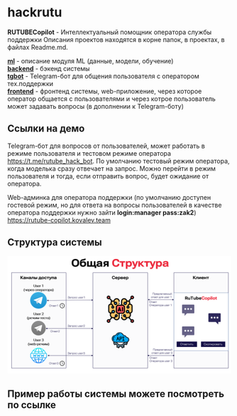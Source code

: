 # hackrutu

**RUTUBECopilot** - Интеллектуальный помощник оператора службы поддержки
Описания проектов находятся в корне папок, в проектах, в файлах Readme.md.

**[ml](https://github.com/ilya-edu/hackrutu/tree/master/ml)** - описание модуля ML (данные, модели, обучение)<br>
**[backend](https://github.com/ilya-edu/hackrutu/tree/master/backend)** - бэкенд системы<br>
**[tgbot](https://github.com/ilya-edu/hackrutu/tree/master/tgbot)** - Telegram-бот для общения пользователя с оператором тех.поддержки<br>
**[frontend](https://github.com/ilya-edu/hackrutu/tree/master/frontend)** - фронтенд системы, web-приложение, через которое оператор общается с пользователями и через котрое пользователь может задавать вопросы (в дополнении к Telegram-боту)<br>

## Ссылки на демо

Telegram-бот для вопросов от пользователей, может работать в режиме пользователя и тестовом режиме оператора
https://t.me/rutube_hack_bot. По умолчанию тестовый режим оператора, когда моделька сразу отвечает на запрос. Можно перейти в режим пользователя и тогда, если отправить вопрос, будет ожидание от оператора.

Web-админка для оператора поддержки (по умолчанию доступен гостевой режим, но для ответа на вопросы пользователей в качестве оператора поддержки нужно зайти **login:manager pass:zak2**) <br>
https://rutube-copilot.kovalev.team 


## Структура системы
![](pics/pic1.png)

## Пример работы системы можете посмотреть по ссылке